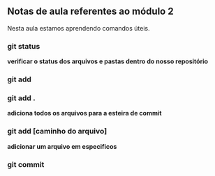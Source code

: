 ## Notas de aula referentes ao módulo 2

Nesta aula estamos aprendendo comandos úteis.

### git status

**verificar o status dos arquivos e pastas dentro do nosso repositório**

### git add

### git add .

**adiciona todos os arquivos para a esteira de commit**

### git add [caminho do arquivo]

**adicionar um arquivo em especificos**

### git commit
